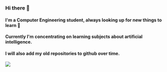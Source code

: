 ### Hi there 👋
#### I'm a Computer Engineering student, always looking up for new things to learn 🌱
#### Currently I'm concentrating on learning subjects about artificial intelligence.
#### I will also add my old repositories to github over time.

![](https://visitor-badge.glitch.me/badge?page_id=smhash78.smhash78)

<!--
**smhash78/smhash78** is a ✨ _special_ ✨ repository because its `README.md` (this file) appears on your GitHub profile.

Here are some ideas to get you started:

- 🔭 I’m currently working on ...
- 🌱 I’m currently learning ...
- 👯 I’m looking to collaborate on ...
- 🤔 I’m looking for help with ...
- 💬 Ask me about ...
- 📫 How to reach me: ...
- 😄 Pronouns: ...
- ⚡ Fun fact: ...
-->
